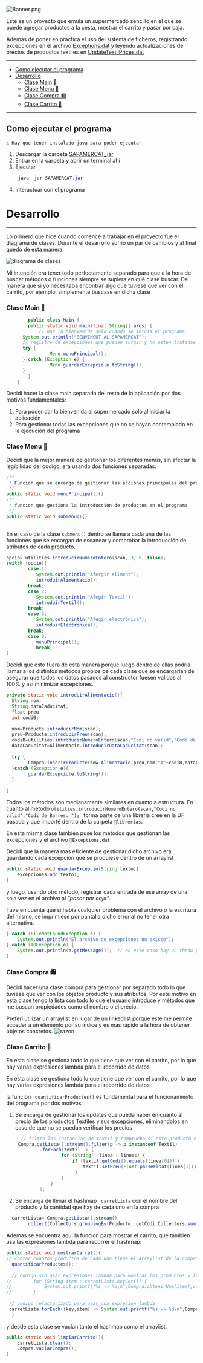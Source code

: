 ![Banner.png](assets%2FBanner.png)

Este es un proyecto que emula un supermercado sencillo en el que se puede agregar productos a la cesta, 
mostrar el carrito y pasar por caja. 

Ademas de poner en practica el uso del sistema de ficheros, registrando excepciones en el archivo [Exceptions.dat](logs%2FExceptions.dat)
y leyendo actualizaciones de precios de productos textiles en [UpdateTextilPrices.dat](updates%2FUpdateTextilPrices.dat)

---
<!-- TOC -->
  * [Como ejecutar el programa](#como-ejecutar-el-programa)
* [Desarrollo](#desarrollo)
    * [Clase Main 🚩](#clase-main-)
    * [Clase Menu 🟰](#clase-menu-)
    * [Clase Compra  🛍️](#clase-compra-)
    * [Clase Carrito 🛒](#clase-carrito-)
<!-- TOC -->

---

## Como ejecutar el programa

`⚠️ Hay que tener instalado java para poder ejecutar`

1. Descargar la carpeta [SAPAMERCAT_jar](out%2Fartifacts%2FSAPAMERCAT_jar)
2. Entrar en la carpeta y abrir un terminal ahí
3. Ejecutar
   ```java
    java -jar SAPAMERCAT.jar
    ```
4. Interactuar con el programa

#  Desarrollo

---

Lo primero que hice cuando comencé a trabajar en el proyecto fue el diagrama de clases. Durante el desarrollo sufrió un par de cambios y al final quedó de esta manera:

![diagrama de clases](assets/clases.png "diagrama de clases")

Mi intención era tener todo perfectamente separado para que a la hora de buscar métodos o funciones siempre se supiera en qué clase buscar. De manera que si yo necesitaba encontrar algo que tuviese que ver con el carrito, por ejemplo, simplemente buscase en dicha clase

### Clase Main 🚩
```JAVA
        public class Main {  
        public static void main(final String[] args) {  
            // Dar la bienvenida solo cuando se inicia el programa  
      System.out.println("BENVINGUT AL SAPAMERCAT");  
      // registro de excepciones que puedan surgir y no esten tratadas dentro de la aplicacion  
      try {  
                Menu.menuPrincipal();  
      } catch (Exception e) {  
                Menu.guardarExcepcio(e.toString());  
      }  
        }  
    }
```
Decidí hacer la clase main separada del resto de la aplicación por dos motivos fundamentales:

1. Para poder dar la bienvenida al supermercado solo al iniciar la
   aplicación
2. Para gestionar todas las excepciones que no se hayan contemplado en
   la ejecución del programa

### Clase Menu 🟰

Decidí que la mejor manera de gestionar los diferentes menús, sin afectar la legibilidad del codigo, era usando dos funciones separadas:

```JAVA
/**
 * Funcion que se encarga de gestionar las acciones principales del programa
 */
public static void menuPrincipal(){}
/**
 * funcion que gestiona la introduccion de productos en el programa
 */
public static void submenu(){}
 
```
En el caso de la clase ``` submenu() ``` dentro se llama a cada una de las funciones que se encargan de escanear y comprobar la introducción de atributos  de cada producto.

```JAVA
opcio= utilities.introducirNumeroEntero(scan, 3, 0, false);
switch (opcio){
        case 1:
           System.out.println("Afergir aliment");
           introduirAlimentacio();
        break;
        case 2:
           System.out.println("Afegir Textil");
           introduirTextil();
        break;
        case 3:
           System.out.println("Afegir electrònica");
           introduirElectronica();
        break;
        case 0:
           menuPrincipal();
           break;
}         

```
Decidí que esto fuera de esta manera porque luego dentro de ellas podría llamar a los distintos métodos propios de cada clase que se encargarían de asegurar que todos los datos pasados al constructor fuesen validos al 100% y así minimizar excepciones. 

```JAVA
private static void introduirAlimentacio(){  
  String nom;  
  String dataCaducitat;  
  float preu;  
  int codiB;  
  
  nom=Producte.introducirNom(scan);  
  preu=Producte.introducirPreu(scan);  
  codiB=utilities.introducirNumeroEntero(scan,"Codi no valid","Codi de Barres: ");  
  dataCaducitat=Alimentacio.introducirDataCaducitat(scan);  
  
  try {  
        Compra.inserirProducte(new Alimentacio(preu,nom,"A"+codiB,dataCaducitat));  
  }catch (Exception e){  
        guardarExcepcio(e.toString());  
  }  
  
}
```
Todos los métodos son medianamente similares en cuanto a estructura. En cuanto al método ```utilities.introducirNumeroEntero(scan,"Codi no valid","Codi de Barres: "); ```  forma parte de una libreria creé en la UF pasada y que importé dentro de la carpeta ```📁librerias```.

En esta misma clase también puse los métodos que gestionan las excepciones y el archivo ```📄Exceptions.dat```.

Decidí que la manera mas eficiente de gestionar dicho archivo era guardando cada excepción que se produjese  dentro de un arraylist

```JAVA
public static void guardarExcepcio(String texto){  
    excepciones.add(texto);  
}
```
y luego, usando otro método, registrar cada entrada de ese array de una sola vez en el archivo al _"pasar por caja"_.

Tuve en cuenta que si había cualquier problema con el archivo o la escritura del mismo, se imprimiese por pantalla dicho error al no tener otra alternativa.

```JAVA
} catch (FileNotFoundException e) {  
    System.out.println("El archivo de excepciones no existe");  
} catch (IOException e) {  
    System.out.println(e.getMessage());  // en este caso hay un throw personalizado
}
```
### Clase Compra  🛍️

Decidí hacer una clase compra para gestionar por separado todo lo que tuviese que ver con los objetos producto y sus atributos. Por este motivo en esta clase tengo la lista con todo lo que el usuario introduce y métodos que me buscan propiedades como el nombre o el precio.

Preferí utilizar un arraylist en lugar de un linkedlist porque este me permite acceder a un elemento por su índice  y es  mas rápido a la hora de obtener objetos concretos.
![razon](assets/Arraylist.png)

### Clase Carrito 🛒

En esta clase se gestiona todo lo que tiene que ver con el carrito, por lo que hay varias expresiones lambda para el recorrido de datos

En esta clase se gestiona todo lo que tiene que ver con el carrito, por lo que hay varias expresiones lambda para el recorrido de datos

la funcion ``` quantificarProductes()``` es fundamental para el funcionamiento del programa por dos motivos:

1. Se encarga de gestionar los updates que pueda haber en cuanto al precio de los productos Textiles y sus excepciones, eliminandolos en caso de que no se puedan verificar los precios

     ```JAVA
       // filtro las instancias de textil y compruebo si este producto especifico hay que actulizarlo o no  
      Compra.getLista().stream().filter(p -> p instanceof Textil)  
              .forEach(textil -> {  
                      for (String[] linea : lineas) {  
                          if (textil.getCodi().equals(linea[0])) {  
                              textil.setPreu(Float.parseFloat(linea[1]));  
                           }  
                      }  
                  }  
              );
    ```
2. Se encarga de llenar el hashmap ``` carretLista``` con el nombre del producto y la cantidad que hay de cada uno en la compra

```java 
  carretLista= Compra.getLista().stream()  
	   .collect(Collectors.groupingBy(Producte::getCodi,Collectors.summingInt(p -> 1)));
```
Ademas se encuentra aqui la funcion para mostrar el carrito, que tambien usa las expresiones lambda para recorrer el hashmap:

```JAVA
public static void mostrarCarret(){  
// contar cuantos productos de cada uno tiene el arraylist de la compra y llenar el hashmap  
  quantificarProductes();  
  
  // codigo sin usar expresiones lambda para mostrar los productos y la cantidad que hay en la compra  
//        for (String item : carretLista.keySet()) {  
//            System.out.printf("%s -> %d\n",Compra.obtenirNom(item),carretLista.get(item));  
//        }  
  
 // codigo refactorizado para usar una expresion lambda  
 carretLista.forEach((key,item) -> System.out.printf("%s -> %d\n",Compra.obtenirNom(key),carretLista.get(key)));  
  }
```
y desde esta clase se vacían tanto el hashmap como el arraylist.

```JAVA
public static void limpiarCarrito(){  
    carretLista.clear();  
    Compra.vaciarCompra();  
}
```
